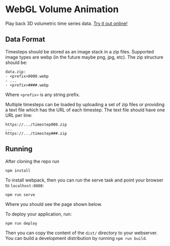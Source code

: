 # WebGL Volume Animation

Play back 3D volumetric time series data.
[Try it out online!](https://www.willusher.io/webgl-volume-animation/#url=https://cdn.willusher.io/webgl-volume-animation-data/urllist.txt)

## Data Format

Timesteps should be stored as an image stack in a zip files. Supported image types
are webp (in the future maybe png, jpg, etc). The zip structure should be:

```
data.zip:
- <prefix>0000.webp
- ...
- <prefix>####.webp
```

Where `<prefix>` is any string prefix.

Multiple timesteps can be loaded by uploading a set of zip files or providing a text file
which has the URL of each timestep. The text file should have one URL per line:

```
https://.../timestep000.zip
...
https://.../timestep###.zip
```

## Running

After cloning the repo run

```
npm install
```

To install webpack, then you can run the serve task and point your browser to `localhost:8080`:

```
npm run serve
```

Where you should see the page shown below.

To deploy your application, run:

```
npm run deploy
```

Then you can copy the content of the `dist/` directory to your webserver. You can build a development
distribution by running `npm run build`.

